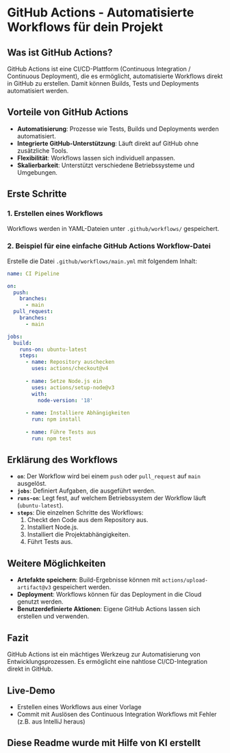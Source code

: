 # GitHub Actions - Automatisierte Workflows für dein Projekt

## Was ist GitHub Actions?
GitHub Actions ist eine CI/CD-Plattform (Continuous Integration / Continuous Deployment), die es ermöglicht, automatisierte Workflows direkt in GitHub zu erstellen. Damit können Builds, Tests und Deployments automatisiert werden.

## Vorteile von GitHub Actions
- **Automatisierung**: Prozesse wie Tests, Builds und Deployments werden automatisiert.
- **Integrierte GitHub-Unterstützung**: Läuft direkt auf GitHub ohne zusätzliche Tools.
- **Flexibilität**: Workflows lassen sich individuell anpassen.
- **Skalierbarkeit**: Unterstützt verschiedene Betriebssysteme und Umgebungen.

## Erste Schritte
### 1. Erstellen eines Workflows
Workflows werden in YAML-Dateien unter `.github/workflows/` gespeichert.

### 2. Beispiel für eine einfache GitHub Actions Workflow-Datei
Erstelle die Datei `.github/workflows/main.yml` mit folgendem Inhalt:

```yaml
name: CI Pipeline

on:
  push:
    branches:
      - main
  pull_request:
    branches:
      - main

jobs:
  build:
    runs-on: ubuntu-latest
    steps:
      - name: Repository auschecken
        uses: actions/checkout@v4
      
      - name: Setze Node.js ein
        uses: actions/setup-node@v3
        with:
          node-version: '18'
      
      - name: Installiere Abhängigkeiten
        run: npm install
      
      - name: Führe Tests aus
        run: npm test
```

## Erklärung des Workflows
- **`on`**: Der Workflow wird bei einem `push` oder `pull_request` auf `main` ausgelöst.
- **`jobs`**: Definiert Aufgaben, die ausgeführt werden.
- **`runs-on`**: Legt fest, auf welchem Betriebssystem der Workflow läuft (`ubuntu-latest`).
- **`steps`**: Die einzelnen Schritte des Workflows:
  1. Checkt den Code aus dem Repository aus.
  2. Installiert Node.js.
  3. Installiert die Projektabhängigkeiten.
  4. Führt Tests aus.

## Weitere Möglichkeiten
- **Artefakte speichern**: Build-Ergebnisse können mit `actions/upload-artifact@v3` gespeichert werden.
- **Deployment**: Workflows können für das Deployment in die Cloud genutzt werden.
- **Benutzerdefinierte Aktionen**: Eigene GitHub Actions lassen sich erstellen und verwenden.

## Fazit
GitHub Actions ist ein mächtiges Werkzeug zur Automatisierung von Entwicklungsprozessen. Es ermöglicht eine nahtlose CI/CD-Integration direkt in GitHub.

## Live-Demo
- Erstellen eines Workflows aus einer Vorlage
- Commit mit Auslösen des Continuous Integration Workflows mit Fehler (z.B. aus IntelliJ heraus)

## Diese Readme wurde mit Hilfe von KI erstellt

